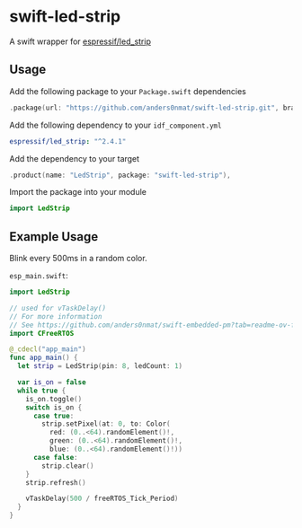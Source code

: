 # swift-led-strip

A swift wrapper for [espressif/led_strip](https://components.espressif.com/components/espressif/led_strip)

## Usage

Add the following package to your `Package.swift` dependencies
```swift
.package(url: "https://github.com/anders0nmat/swift-led-strip.git", branch: "main"),
```

Add the following dependency to your `idf_component.yml`
```yml
espressif/led_strip: "^2.4.1"
```

Add the dependency to your target
```swift
.product(name: "LedStrip", package: "swift-led-strip"),
```

Import the package into your module
```swift
import LedStrip
```

## Example Usage

Blink every 500ms in a random color.

`esp_main.swift`:
```swift
import LedStrip

// used for vTaskDelay()
// For more information
// See https://github.com/anders0nmat/swift-embedded-pm?tab=readme-ov-file#interfacing-esp-idf
import CFreeRTOS

@_cdecl("app_main")
func app_main() {
  let strip = LedStrip(pin: 8, ledCount: 1)

  var is_on = false
  while true {
    is_on.toggle()
    switch is_on {
      case true:
        strip.setPixel(at: 0, to: Color(
          red: (0..<64).randomElement()!,
          green: (0..<64).randomElement()!,
          blue: (0..<64).randomElement()!))
      case false:
        strip.clear()
    }
    strip.refresh()

    vTaskDelay(500 / freeRTOS_Tick_Period)
  }
}
```


